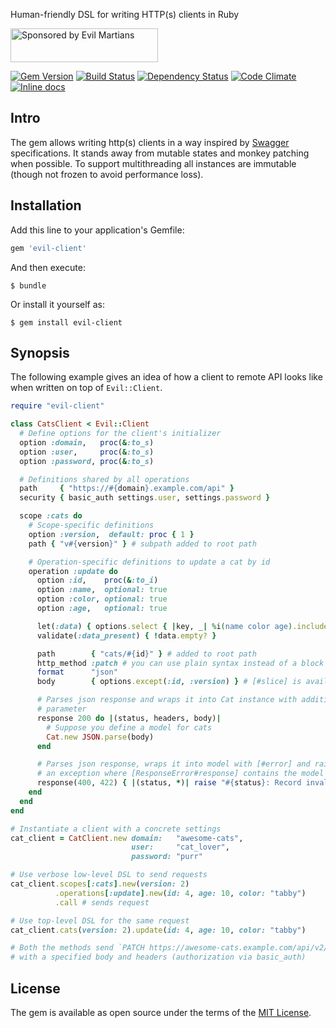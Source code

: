 Human-friendly DSL for writing HTTP(s) clients in Ruby

<a href="https://evilmartians.com/">
<img src="https://evilmartians.com/badges/sponsored-by-evil-martians.svg" alt="Sponsored by Evil Martians" width="236" height="54"></a>

[![Gem Version][gem-badger]][gem]
[![Build Status][travis-badger]][travis]
[![Dependency Status][gemnasium-badger]][gemnasium]
[![Code Climate][codeclimate-badger]][codeclimate]
[![Inline docs][inch-badger]][inch]

## Intro

The gem allows writing http(s) clients in a way inspired by [Swagger][swagger] specifications. It stands away from mutable states and monkey patching when possible. To support multithreading all instances are immutable (though not frozen to avoid performance loss).

## Installation

Add this line to your application's Gemfile:

```ruby
gem 'evil-client'
```

And then execute:

```shell
$ bundle
```

Or install it yourself as:

```shell
$ gem install evil-client
```

## Synopsis

The following example gives an idea of how a client to remote API looks like when written on top of `Evil::Client`.

```ruby
require "evil-client"

class CatsClient < Evil::Client
  # Define options for the client's initializer
  option :domain,   proc(&:to_s)
  option :user,     proc(&:to_s)
  option :password, proc(&:to_s)

  # Definitions shared by all operations
  path     { "https://#{domain}.example.com/api" }
  security { basic_auth settings.user, settings.password }

  scope :cats do
    # Scope-specific definitions
    option :version,  default: proc { 1 }
    path { "v#{version}" } # subpath added to root path

    # Operation-specific definitions to update a cat by id
    operation :update do
      option :id,    proc(&:to_i)
      option :name,  optional: true
      option :color, optional: true
      option :age,   optional: true

      let(:data) { options.select { |key, _| %i(name color age).include? key } }
      validate(:data_present) { !data.empty? }

      path        { "cats/#{id}" } # added to root path
      http_method :patch # you can use plain syntax instead of a block
      format      "json"
      body        { options.except(:id, :version) } # [#slice] is available too

      # Parses json response and wraps it into Cat instance with additional
      # parameter
      response 200 do |(status, headers, body)|
        # Suppose you define a model for cats
        Cat.new JSON.parse(body)
      end

      # Parses json response, wraps it into model with [#error] and raises
      # an exception where [ResponseError#response] contains the model istance
      response(400, 422) { |(status, *)| raise "#{status}: Record invalid" }
    end
  end
end

# Instantiate a client with a concrete settings
cat_client = CatClient.new domain:   "awesome-cats",
                           user:     "cat_lover",
                           password: "purr"

# Use verbose low-level DSL to send requests
cat_client.scopes[:cats].new(version: 2)
          .operations[:update].new(id: 4, age: 10, color: "tabby")
          .call # sends request

# Use top-level DSL for the same request
cat_client.cats(version: 2).update(id: 4, age: 10, color: "tabby")

# Both the methods send `PATCH https://awesome-cats.example.com/api/v2/cats/4`
# with a specified body and headers (authorization via basic_auth)
```

## License

The gem is available as open source under the terms of the [MIT License](http://opensource.org/licenses/MIT).

[codeclimate-badger]: https://img.shields.io/codeclimate/github/evilmartians/evil-client.svg?style=flat
[codeclimate]: https://codeclimate.com/github/evilmartians/evil-client
[dry-initializer]: http://dry-rb.org/gems/dry-initializer
[gem-badger]: https://img.shields.io/gem/v/evil-client.svg?style=flat
[gem]: https://rubygems.org/gems/evil-client
[gemnasium-badger]: https://img.shields.io/gemnasium/evilmartians/evil-client.svg?style=flat
[gemnasium]: https://gemnasium.com/evilmartians/evil-client
[inch-badger]: http://inch-ci.org/github/evilmartians/evil-client.svg
[inch]: https://inch-ci.org/github/evilmartians/evil-client
[swagger]: http://swagger.io
[travis-badger]: https://img.shields.io/travis/evilmartians/evil-client/master.svg?style=flat
[travis]: https://travis-ci.org/evilmartians/evil-client

